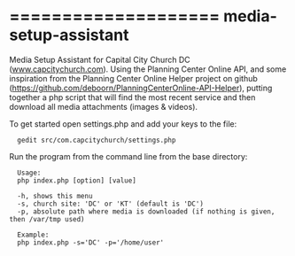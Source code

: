 ====================
media-setup-assistant
=====================

Media Setup Assistant for Capital City Church DC (www.capcitychurch.com).  Using the Planning Center Online API, and some inspiration from the Planning Center Online Helper project on github (https://github.com/deboorn/PlanningCenterOnline-API-Helper), putting together a php script that will find the most recent service and then download all media attachments (images &amp; videos).

To get started open settings.php and add your keys to the file:

      gedit src/com.capcitychurch/settings.php

Run the program from the command line from the base directory:

      Usage:
      php index.php [option] [value]

      -h, shows this menu
      -s, church site: 'DC' or 'KT' (default is 'DC')
      -p, absolute path where media is downloaded (if nothing is given, then /var/tmp used)

      Example:
      php index.php -s='DC' -p='/home/user'

